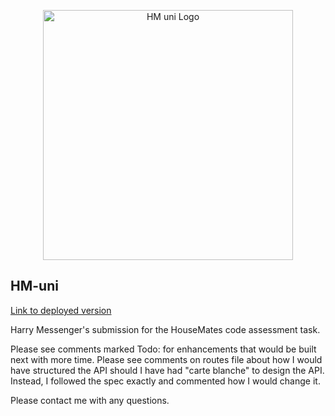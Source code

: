 <p align="center"><a href="https://hmuni.hsmess.dev" target="_blank"><img src="https://dontshootdg.s3.eu-west-2.amazonaws.com/hmuni-white.svg" width="400" alt="HM uni Logo"></a></p>

## HM-uni

<a href="https://hmuni.hsmess.dev" target="_blank"> Link to deployed version </a>

Harry Messenger's submission for the HouseMates code assessment task. <br>

Please see comments marked Todo: for enhancements that would be built next with more time. 
Please see comments on routes file about how I would have structured the API should I have had "carte blanche" to design the API.
Instead, I followed the spec exactly and commented how I would change it. 

Please contact me with any questions.

